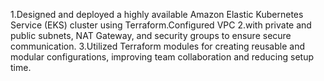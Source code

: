 1.Designed and deployed a highly available Amazon Elastic Kubernetes Service (EKS) cluster using Terraform.Configured VPC
2.with private and public subnets, NAT Gateway, and security groups to ensure secure communication.
3.Utilized Terraform modules for creating reusable and modular configurations, improving team collaboration and reducing
setup time.
